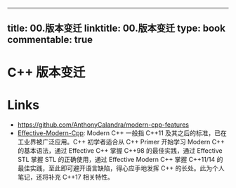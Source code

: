 
---
title: 00.版本变迁
linktitle: 00.版本变迁
type: book
commentable: true
---

# C++ 版本变迁

# Links

- https://github.com/AnthonyCalandra/modern-cpp-features
- [Effective-Modern-Cpp](https://github.com/downdemo/Effective-Modern-Cpp): Modern C++ 一般指 C++11 及其之后的标准，已在工业界被广泛应用。C++ 初学者适合从 C++ Primer 开始学习 Modern C++ 的基本语法，通过 Effective C++ 掌握 C++98 的最佳实践，通过 Effective STL 掌握 STL 的正确使用，通过 Effective Modern C++ 掌握 C++11/14 的最佳实践，至此即可避开语言缺陷，得心应手地发挥 C++ 的长处。此为个人笔记，还将补充 C++17 相关特性。

    